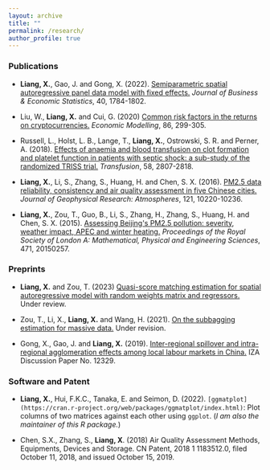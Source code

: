 ```yaml
---
layout: archive
title: ""
permalink: /research/
author_profile: true
---
```


### Publications

- **Liang, X.**, Gao, J. and Gong, X. (2022). [Semiparametric spatial autoregressive panel data model with fixed effects.](https://www.tandfonline.com/doi/full/10.1080/07350015.2021.1979564) *Journal of Business & Economic Statistics*, 40, 1784-1802.

- Liu, W., **Liang, X.** and Cui, G. (2020) [Common risk factors in the returns on cryptocurrencies.](https://doi.org/10.1016/j.econmod.2019.09.035) *Economic Modelling*, 86, 299-305.

- Russell, L., Holst, L. B., Lange, T., **Liang, X.**, Ostrowski, S. R. and Perner, A. (2018). [Effects of anaemia and blood transfusion on clot formation and platelet function in patients with septic shock: a sub-study of the randomized TRISS trial.](https://onlinelibrary.wiley.com/doi/10.1111/trf.14904) *Transfusion*, 58, 2807-2818.

- **Liang, X.**, Li, S., Zhang, S., Huang, H. and Chen, S. X. (2016). [PM2.5 data reliability, consistency and air quality assessment in five Chinese cities.](https://agupubs.onlinelibrary.wiley.com/doi/full/10.1002/2016JD024877) *Journal of Geophysical Research: Atmospheres*, 121, 10220-10236. 

- **Liang, X.**, Zou, T., Guo, B., Li, S., Zhang, H., Zhang, S., Huang, H.  and Chen, S. X. (2015). [Assessing Beijing's PM2.5 pollution: severity, weather impact, APEC and winter heating.](https://royalsocietypublishing.org/doi/full/10.1098/rspa.2015.0257)  *Proceedings of the Royal Society of London A: Mathematical, Physical and Engineering Sciences*, 471, 20150257. 


### Preprints

- **Liang, X.** and Zou, T. (2023)
[Quasi-score matching estimation for spatial autoregressive model with random weights matrix and regressors.](https://arxiv.org/abs/2305.19721) Under review. 

- Zou, T., Li, X., **Liang, X.** and Wang, H. (2021). [On the subbagging estimation for massive data.](https://arxiv.org/pdf/2103.00631.pdf) Under revision.

- Gong, X., Gao, J. and **Liang, X.** (2019). 
[Inter-regional spillover and intra-regional agglomeration effects among local labour markets in China.](https://ssrn.com/abstract=3390318) IZA Discussion Paper No. 12329.


### Software and Patent

- **Liang, X.**, Hui, F.K.C., Tanaka, E. and Seimon, D. (2022). `[ggmatplot](https://cran.r-project.org/web/packages/ggmatplot/index.html)`: Plot columns of two matrices against each other using `ggplot`. (*I am also the maintainer of this R package.*)

- Chen, S.X., Zhang, S., **Liang, X**. (2018) Air Quality Assessment Methods, Equipments, Devices and Storage. CN Patent, 2018 1 1183512.0, filed October 11, 2018, and issued October 15, 2019.

